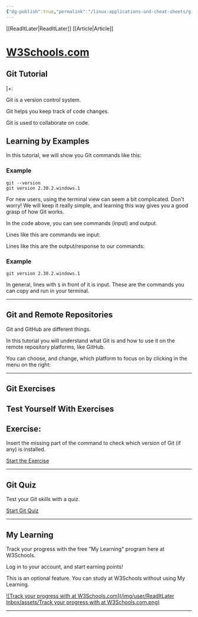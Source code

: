 ```yaml
---
{"dg-publish":true,"permalink":"/linux-applications-and-cheat-sheets/git/git-tutorials/","tags":["linux","git","tutorial"]}
---
```


[[ReadItLater\|ReadItLater]] [[Article\|Article]]


# [W3Schools.com](https://www.w3schools.com/git/default.asp?remote=github)

## Git Tutorial

\[+:

Git is a version control system.

Git helps you keep track of code changes.

Git is used to collaborate on code.

## Learning by Examples

In this tutorial, we will show you Git commands like this:

### Example

```
git --version
git version 2.30.2.windows.1
```

For new users, using the terminal view can seem a bit complicated. Don't worry! We will keep it really simple, and learning this way gives you a good grasp of how Git works.

In the code above, you can see commands (input) and output.

Lines like this are commands we input:

Lines like this are the output/response to our commands:

### Example

```
git version 2.30.2.windows.1
```

In general, lines with `$` in front of it is input. These are the commands you can copy and run in your terminal.

---

## Git and Remote Repositories

Git and GitHub are different things.

In this tutorial you will understand what Git is and how to use it on the remote repository platforms, like GitHub.

You can choose, and change, which platform to focus on by clicking in the menu on the right:

---

## Git Exercises

## Test Yourself With Exercises

## Exercise:

Insert the missing part of the command to check which version of Git (if any) is installed.

[Start the Exercise](https://www.w3schools.com/git/exercise.asp?filename=exercise_getstarted1)

---

## Git Quiz

Test your Git skills with a quiz.

[Start Git Quiz](https://www.w3schools.com/git/git_quiz.asp?remote={{remoteName}})

---

## My Learning

Track your progress with the free "My Learning" program here at W3Schools.

Log in to your account, and start earning points!

This is an optional feature. You can study at W3Schools without using My Learning.

 [![Track your progress with at W3Schools.com](/img/user/ReadItLater Inbox/assets/Track your progress with at W3Schools.com.png)](https://my-learning.w3schools.com/)  

---